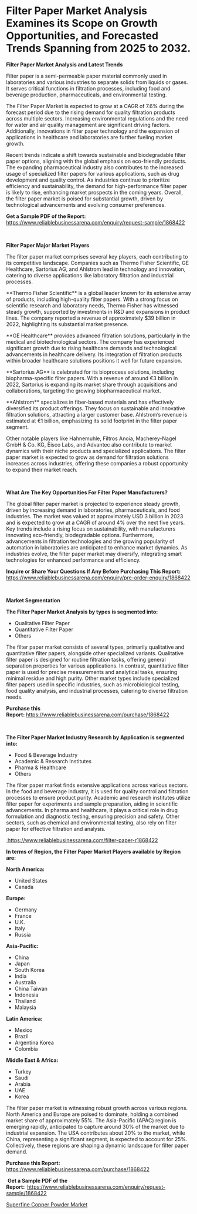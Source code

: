 <p><h1>Filter Paper Market Analysis Examines its Scope on Growth Opportunities, and Forecasted Trends Spanning from 2025 to 2032.</h1></p><p><strong>Filter Paper Market Analysis and Latest Trends</strong></p>
<p><p>Filter paper is a semi-permeable paper material commonly used in laboratories and various industries to separate solids from liquids or gases. It serves critical functions in filtration processes, including food and beverage production, pharmaceuticals, and environmental testing. </p><p>The Filter Paper Market is expected to grow at a CAGR of 7.6% during the forecast period due to the rising demand for quality filtration products across multiple sectors. Increasing environmental regulations and the need for water and air quality management are significant driving factors. Additionally, innovations in filter paper technology and the expansion of applications in healthcare and laboratories are further fueling market growth. </p><p>Recent trends indicate a shift towards sustainable and biodegradable filter paper options, aligning with the global emphasis on eco-friendly products. The expanding pharmaceutical industry also contributes to the increased usage of specialized filter papers for various applications, such as drug development and quality control. As industries continue to prioritize efficiency and sustainability, the demand for high-performance filter paper is likely to rise, enhancing market prospects in the coming years. Overall, the filter paper market is poised for substantial growth, driven by technological advancements and evolving consumer preferences.</p></p>
<p><strong>Get a Sample PDF of the Report:&nbsp;</strong> <a href="https://www.reliablebusinessarena.com/enquiry/request-sample/1868422?utm_campaign=1871&utm_medium=2&utm_source=Github&utm_content=ia&utm_term=31032025&utm_id=filter-paper">https://www.reliablebusinessarena.com/enquiry/request-sample/1868422</a></p>
<p>&nbsp;</p>
<p><strong>Filter Paper Major Market Players</strong></p>
<p><p>The filter paper market comprises several key players, each contributing to its competitive landscape. Companies such as Thermo Fisher Scientific, GE Healthcare, Sartorius AG, and Ahlstrom lead in technology and innovation, catering to diverse applications like laboratory filtration and industrial processes.</p><p>**Thermo Fisher Scientific** is a global leader known for its extensive array of products, including high-quality filter papers. With a strong focus on scientific research and laboratory needs, Thermo Fisher has witnessed steady growth, supported by investments in R&D and expansions in product lines. The company reported a revenue of approximately $39 billion in 2022, highlighting its substantial market presence.</p><p>**GE Healthcare** provides advanced filtration solutions, particularly in the medical and biotechnological sectors. The company has experienced significant growth due to rising healthcare demands and technological advancements in healthcare delivery. Its integration of filtration products within broader healthcare solutions positions it well for future expansion.</p><p>**Sartorius AG** is celebrated for its bioprocess solutions, including biopharma-specific filter papers. With a revenue of around €3 billion in 2022, Sartorius is expanding its market share through acquisitions and collaborations, targeting the growing biopharmaceutical market.</p><p>**Ahlstrom** specializes in fiber-based materials and has effectively diversified its product offerings. They focus on sustainable and innovative filtration solutions, attracting a larger customer base. Ahlstrom’s revenue is estimated at €1 billion, emphasizing its solid footprint in the filter paper segment.</p><p>Other notable players like Hahnemuhle, Filtros Anoia, Macherey-Nagel GmbH & Co. KG, Eisco Labs, and Advantec also contribute to market dynamics with their niche products and specialized applications. The filter paper market is expected to grow as demand for filtration solutions increases across industries, offering these companies a robust opportunity to expand their market reach.</p></p>
<p>&nbsp;</p>
<p><strong>What Are The Key Opportunities For Filter Paper Manufacturers?</strong></p>
<p><p>The global filter paper market is projected to experience steady growth, driven by increasing demand in laboratories, pharmaceuticals, and food industries. The market was valued at approximately USD 3 billion in 2023 and is expected to grow at a CAGR of around 4% over the next five years. Key trends include a rising focus on sustainability, with manufacturers innovating eco-friendly, biodegradable options. Furthermore, advancements in filtration technologies and the growing popularity of automation in laboratories are anticipated to enhance market dynamics. As industries evolve, the filter paper market may diversify, integrating smart technologies for enhanced performance and efficiency.</p></p>
<p><strong>Inquire or Share Your Questions If Any Before Purchasing This Report:</strong> <a href="https://www.reliablebusinessarena.com/enquiry/pre-order-enquiry/1868422?utm_campaign=1871&utm_medium=2&utm_source=Github&utm_content=ia&utm_term=31032025&utm_id=filter-paper">https://www.reliablebusinessarena.com/enquiry/pre-order-enquiry/1868422</a></p>
<p>&nbsp;</p>
<p><strong>Market Segmentation</strong></p>
<p><strong>The Filter Paper Market Analysis by types is segmented into:</strong></p>
<p><ul><li>Qualitative Filter Paper</li><li>Quantitative Filter Paper</li><li>Others</li></ul></p>
<p><p>The filter paper market consists of several types, primarily qualitative and quantitative filter papers, alongside other specialized variants. Qualitative filter paper is designed for routine filtration tasks, offering general separation properties for various applications. In contrast, quantitative filter paper is used for precise measurements and analytical tasks, ensuring minimal residue and high purity. Other market types include specialized filter papers used in specific industries, such as microbiological testing, food quality analysis, and industrial processes, catering to diverse filtration needs.</p></p>
<p><strong>Purchase this Report:&nbsp;</strong><a href="https://www.reliablebusinessarena.com/purchase/1868422?utm_campaign=1871&utm_medium=2&utm_source=Github&utm_content=ia&utm_term=31032025&utm_id=filter-paper">https://www.reliablebusinessarena.com/purchase/1868422</a></p>
<p>&nbsp;</p>
<p><strong>The Filter Paper Market Industry Research by Application is segmented into:</strong></p>
<p><ul><li>Food & Beverage Industry</li><li>Academic & Research Institutes</li><li>Pharma & Healthcare</li><li>Others</li></ul></p>
<p><p>The filter paper market finds extensive applications across various sectors. In the food and beverage industry, it is used for quality control and filtration processes to ensure product purity. Academic and research institutes utilize filter paper for experiments and sample preparation, aiding in scientific advancements. In pharma and healthcare, it plays a critical role in drug formulation and diagnostic testing, ensuring precision and safety. Other sectors, such as chemical and environmental testing, also rely on filter paper for effective filtration and analysis.</p></p>
<p><a href="https://www.reliablebusinessarena.com/filter-paper-r1868422?utm_campaign=1871&utm_medium=2&utm_source=Github&utm_content=ia&utm_term=31032025&utm_id=filter-paper">&nbsp;https://www.reliablebusinessarena.com/filter-paper-r1868422</a></p>
<p><strong>In terms of Region, the Filter Paper Market Players available by Region are:</strong></p>
<p>
    <p> <strong> North America: </strong>
        <ul>
            <li>United States</li>
            <li>Canada</li>
        </ul>
        </p> 
    <p> <strong> Europe: </strong>
        <ul>
            <li>Germany</li>
            <li>France</li>
            <li>U.K.</li>
            <li>Italy</li>
            <li>Russia</li>
        </ul>
        </p> 
    <p> <strong> Asia-Pacific: </strong>
        <ul>
            <li>China</li>
            <li>Japan</li>
            <li>South Korea</li>
            <li>India</li>
            <li>Australia</li>
            <li>China Taiwan</li>
            <li>Indonesia</li>
            <li>Thailand</li>
            <li>Malaysia</li>
        </ul>
        </p> 
    <p> <strong> Latin America: </strong>
        <ul>
            <li>Mexico</li>
            <li>Brazil</li>
            <li>Argentina Korea</li>
            <li>Colombia</li>
        </ul>
        </p> 
    <p> <strong> Middle East & Africa: </strong>
        <ul>
            <li>Turkey</li>
            <li>Saudi</li>
            <li>Arabia</li>
            <li>UAE</li>
            <li>Korea</li>
        </ul>
    </p>
    </p>
<p><p>The filter paper market is witnessing robust growth across various regions. North America and Europe are poised to dominate, holding a combined market share of approximately 55%. The Asia-Pacific (APAC) region is emerging rapidly, anticipated to capture around 30% of the market due to industrial expansion. The USA contributes about 20% to the market, while China, representing a significant segment, is expected to account for 25%. Collectively, these regions are shaping a dynamic landscape for filter paper demand.</p></p>
<p><strong>Purchase this Report: </strong><a href="https://www.reliablebusinessarena.com/purchase/1868422?utm_campaign=1871&utm_medium=2&utm_source=Github&utm_content=ia&utm_term=31032025&utm_id=filter-paper">https://www.reliablebusinessarena.com/purchase/1868422</a></p>
<p>&nbsp;<strong>Get a Sample PDF of the Report:&nbsp;&nbsp;</strong><a href="https://www.reliablebusinessarena.com/enquiry/request-sample/1868422?utm_campaign=1871&utm_medium=2&utm_source=Github&utm_content=ia&utm_term=31032025&utm_id=filter-paper">https://www.reliablebusinessarena.com/enquiry/request-sample/1868422</a></p>
<p><strong></strong></p>
<p><p><a href="https://github.com/marloy8/Market-Research-Report-List-7/blob/main/superfine-copper-powder-market.md?utm_campaign=1871&utm_medium=2&utm_source=Github&utm_content=ia&utm_term=31032025&utm_id=filter-paper">Superfine Copper Powder Market</a></p></p>